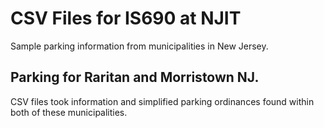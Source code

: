 # CSV Files for IS690 at NJIT
Sample parking information from municipalities in New Jersey.

## Parking for Raritan and Morristown NJ.
CSV files took information and simplified parking ordinances found within both of these municipalities.